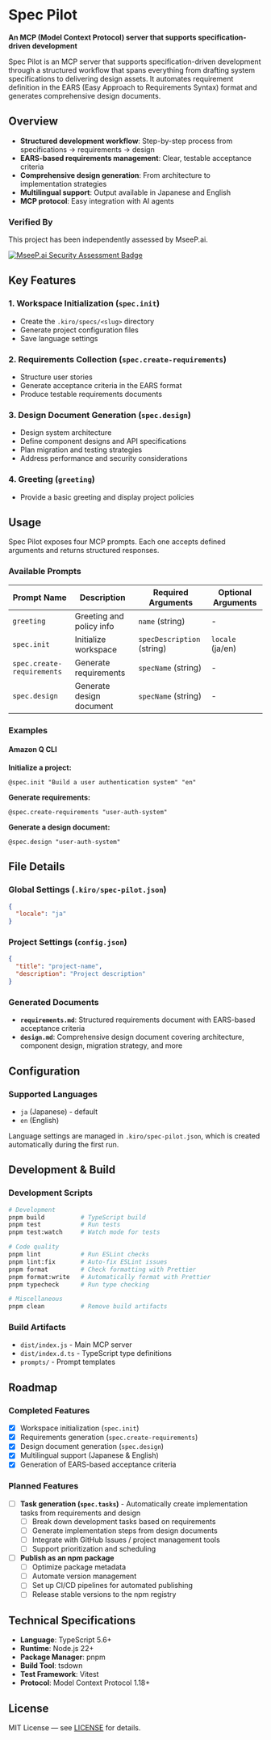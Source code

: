 # Spec Pilot

**An MCP (Model Context Protocol) server that supports specification-driven development**

Spec Pilot is an MCP server that supports specification-driven development through a structured workflow that spans everything from drafting system specifications to delivering design assets. It automates requirement definition in the EARS (Easy Approach to Requirements Syntax) format and generates comprehensive design documents.

## Overview

- **Structured development workflow**: Step-by-step process from specifications → requirements → design
- **EARS-based requirements management**: Clear, testable acceptance criteria
- **Comprehensive design generation**: From architecture to implementation strategies
- **Multilingual support**: Output available in Japanese and English
- **MCP protocol**: Easy integration with AI agents

### Verified By

This project has been independently assessed by MseeP.ai.

[![MseeP.ai Security Assessment Badge](https://mseep.net/pr/mzkmnk-spec-pilot-badge.png)](https://mseep.ai/app/mzkmnk-spec-pilot)

## Key Features

### 1. Workspace Initialization (`spec.init`)

- Create the `.kiro/specs/<slug>` directory
- Generate project configuration files
- Save language settings

### 2. Requirements Collection (`spec.create-requirements`)

- Structure user stories
- Generate acceptance criteria in the EARS format
- Produce testable requirements documents

### 3. Design Document Generation (`spec.design`)

- Design system architecture
- Define component designs and API specifications
- Plan migration and testing strategies
- Address performance and security considerations

### 4. Greeting (`greeting`)

- Provide a basic greeting and display project policies

## Usage

Spec Pilot exposes four MCP prompts. Each one accepts defined arguments and returns structured responses.

### Available Prompts

| Prompt Name                | Description              | Required Arguments         | Optional Arguments |
| -------------------------- | ------------------------ | -------------------------- | ------------------ |
| `greeting`                 | Greeting and policy info | `name` (string)            | -                  |
| `spec.init`                | Initialize workspace     | `specDescription` (string) | `locale` (ja/en)   |
| `spec.create-requirements` | Generate requirements    | `specName` (string)        | -                  |
| `spec.design`              | Generate design document | `specName` (string)        | -                  |

### Examples

#### Amazon Q CLI

**Initialize a project:**

```
@spec.init "Build a user authentication system" "en"
```

**Generate requirements:**

```
@spec.create-requirements "user-auth-system"
```

**Generate a design document:**

```
@spec.design "user-auth-system"
```

## File Details

### Global Settings (`.kiro/spec-pilot.json`)

```json
{
  "locale": "ja"
}
```

### Project Settings (`config.json`)

```json
{
  "title": "project-name",
  "description": "Project description"
}
```

### Generated Documents

- **`requirements.md`**: Structured requirements document with EARS-based acceptance criteria
- **`design.md`**: Comprehensive design document covering architecture, component design, migration strategy, and more

## Configuration

### Supported Languages

- `ja` (Japanese) - default
- `en` (English)

Language settings are managed in `.kiro/spec-pilot.json`, which is created automatically during the first run.

## Development & Build

### Development Scripts

```bash
# Development
pnpm build          # TypeScript build
pnpm test           # Run tests
pnpm test:watch     # Watch mode for tests

# Code quality
pnpm lint           # Run ESLint checks
pnpm lint:fix       # Auto-fix ESLint issues
pnpm format         # Check formatting with Prettier
pnpm format:write   # Automatically format with Prettier
pnpm typecheck      # Run type checking

# Miscellaneous
pnpm clean          # Remove build artifacts
```

### Build Artifacts

- `dist/index.js` - Main MCP server
- `dist/index.d.ts` - TypeScript type definitions
- `prompts/` - Prompt templates

## Roadmap

### Completed Features

- [x] Workspace initialization (`spec.init`)
- [x] Requirements generation (`spec.create-requirements`)
- [x] Design document generation (`spec.design`)
- [x] Multilingual support (Japanese & English)
- [x] Generation of EARS-based acceptance criteria

### Planned Features

- [ ] **Task generation (`spec.tasks`)** - Automatically create implementation tasks from requirements and design
  - [ ] Break down development tasks based on requirements
  - [ ] Generate implementation steps from design documents
  - [ ] Integrate with GitHub Issues / project management tools
  - [ ] Support prioritization and scheduling

- [ ] **Publish as an npm package**
  - [ ] Optimize package metadata
  - [ ] Automate version management
  - [ ] Set up CI/CD pipelines for automated publishing
  - [ ] Release stable versions to the npm registry

## Technical Specifications

- **Language**: TypeScript 5.6+
- **Runtime**: Node.js 22+
- **Package Manager**: pnpm
- **Build Tool**: tsdown
- **Test Framework**: Vitest
- **Protocol**: Model Context Protocol 1.18+

## License

MIT License — see [LICENSE](./LICENSE) for details.
